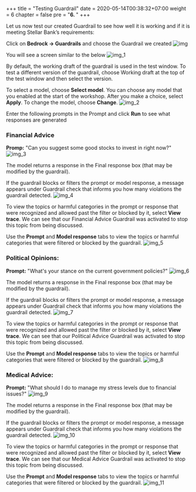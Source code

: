 +++
title = "Testing Guardrail"
date = 2020-05-14T00:38:32+07:00
weight = 6
chapter = false
pre = "<b>6. </b>"
+++

Let us now test our created Guardrail to see how well it is working and if it is meeting Stellar Bank’s requirements:

Click on **Bedrock → Guardrails** and choose the Guardrail we created
![img](/images/6/img.png?width=90pc)

You will see a screen similar to the below
![img_1](/images/6/img_1.png?width=90pc)

By default, the working draft of the guardrail is used in the test window. To test a different version of the guardrail, choose Working draft at the top of the test window and then select the version.

To select a model, choose **Select model**. You can choose any model that you enabled at the start of the workshop. After you make a choice, select **Apply**. To change the model, choose **Change**.
![img_2](/images/6/img_2.png?width=90pc)

Enter the following prompts in the Prompt and click **Run** to see what responses are generated

### Financial Advice

**Promp:** "Can you suggest some good stocks to invest in right now?"
![img_3](/images/6/img_3.png?width=90pc)

The model returns a response in the Final response box (that may be modified by the guardrail).

If the guardrail blocks or filters the prompt or model response, a message appears under Guardrail check that informs you how many violations the guardrail detected.
![img_4](/images/6/img_4.png?width=90pc)

To view the topics or harmful categories in the prompt or response that were recognized and allowed past the filter or blocked by it, select **View trace**. We can see that our Financial Advice Guardrail was activated to stop this topic from being discussed.

Use the **Prompt** and **Model response** tabs to view the topics or harmful categories that were filtered or blocked by the guardrail.
![img_5](/images/6/img_5.png?width=90pc)

### Political Opinions:

**Prompt:** "What's your stance on the current government policies?"
![img_6](/images/6/img_6.png?width=90pc)

The model returns a response in the Final response box (that may be modified by the guardrail).

If the guardrail blocks or filters the prompt or model response, a message appears under Guardrail check that informs you how many violations the guardrail detected.
![img_7](/images/6/img_7.png?width=90pc)

To view the topics or harmful categories in the prompt or response that were recognized and allowed past the filter or blocked by it, select **View trace**. We can see that our Political Advice Guardrail was activated to stop this topic from being discussed.

Use the **Prompt** and **Model response** tabs to view the topics or harmful categories that were filtered or blocked by the guardrail.
![img_8](/images/6/img_8.png?width=90pc)

### Medical Advice:

**Prompt:** "What should I do to manage my stress levels due to financial issues?"
![img_9](/images/6/img_9.png?width=90pc)

The model returns a response in the Final response box (that may be modified by the guardrail).

If the guardrail blocks or filters the prompt or model response, a message appears under Guardrail check that informs you how many violations the guardrail detected.
![img_10](/images/6/img_10.png?width=90pc)

To view the topics or harmful categories in the prompt or response that were recognized and allowed past the filter or blocked by it, select **View trace**. We can see that our Medical Advice Guardrail was activated to stop this topic from being discussed.

Use the **Prompt** and **Model response** tabs to view the topics or harmful categories that were filtered or blocked by the guardrail.
![img_11](/images/6/img_11.png?width=90pc)
